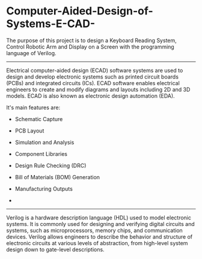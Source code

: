 # Computer-Aided-Design-of-Systems-E-CAD-

The purpose of this project is to design a Keyboard Reading System, Control
Robotic Arm and Display on a Screen with the programming language of Verilog.

<hr>

Electrical computer-aided design (ECAD) software systems are used to design and develop electronic systems 
such as printed circuit boards (PCBs) and integrated circuits (ICs). ECAD software enables electrical engineers 
to create and modify diagrams and layouts including 2D and 3D models. ECAD is also known as electronic design automation (EDA).

It's main features are:
- Schematic Capture
- PCB Layout
- Simulation and Analysis
- Component Libraries
- Design Rule Checking (DRC)
- Bill of Materials (BOM) Generation
- Manufacturing Outputs

- 
<hr>

Verilog is a hardware description language (HDL) used to model electronic systems. It is commonly used for designing and verifying 
digital circuits and systems, such as microprocessors, memory chips, and communication devices. Verilog allows engineers to describe 
the behavior and structure of electronic circuits at various levels of abstraction, from high-level system design down to gate-level descriptions.
